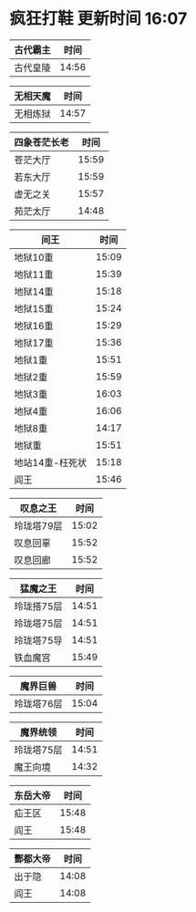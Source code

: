# 疯狂打鞋 更新时间 16:07

| 古代霸主   | 时间    |
|--------|-------|
| 古代皇陵 | 14:56 |

| 无相天魔   | 时间    |
|--------|-------|
| 无相炼狱 | 14:57 |

| 四象苍茫长老   | 时间    |
|--------|-------|
| 苍茫大厅 | 15:59 |
| 若东大厅 | 15:59 |
| 虚无之关 | 15:57 |
| 苑茫太厅 | 14:48 |

| 间王   | 时间    |
|--------|-------|
| 地狱10重 | 15:09 |
| 地狱11重 | 15:39 |
| 地狱14重 | 15:18 |
| 地狱15重 | 15:24 |
| 地狱16重 | 15:29 |
| 地狱17重 | 15:36 |
| 地狱1重 | 15:51 |
| 地狱2重 | 15:59 |
| 地狱3重 | 16:03 |
| 地狱4重 | 16:06 |
| 地狱8重 | 14:17 |
| 地狱重 | 15:51 |
| 地站14重-枉死状 | 15:18 |
| 阎王 | 15:46 |

| 叹息之王   | 时间    |
|--------|-------|
| 玲珑塔79层 | 15:02 |
| 叹息回辜 | 15:52 |
| 叹息回廊 | 15:52 |

| 猛魔之王   | 时间    |
|--------|-------|
| 玲珑搭75层 | 14:51 |
| 玲珑塔75层 | 14:51 |
| 玲珑塔75导 | 14:51 |
| 铁血魔宫 | 15:49 |

| 魔界巨兽   | 时间    |
|--------|-------|
| 玲珑塔76层 | 15:04 |

| 魔界统领   | 时间    |
|--------|-------|
| 玲珑塔75层 | 14:51 |
| 魔王向境 | 14:32 |

| 东岳大帝   | 时间    |
|--------|-------|
| 疝王区 | 15:48 |
| 阎王 | 15:48 |

| 酆都大帝   | 时间    |
|--------|-------|
| 出于隐 | 14:08 |
| 阎王 | 14:08 |